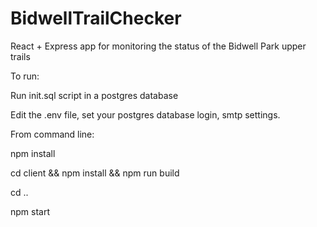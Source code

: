 # BidwellTrailChecker

React + Express app for monitoring the status of the Bidwell Park upper trails

To run:

Run init.sql script in a postgres database

Edit the .env file, set your postgres database login, smtp settings.

From command line:

npm install

cd client && npm install && npm run build

cd ..

npm start 